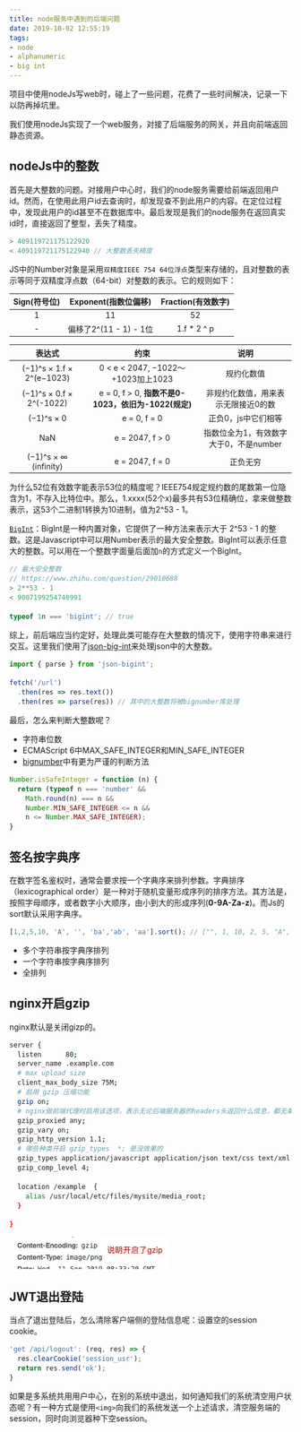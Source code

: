 ```yaml
---
title: node服务中遇到的后端问题
date: 2019-10-02 12:55:19
tags: 
- node
- alphanumeric
- big int
---
```

项目中使用nodeJs写web时，碰上了一些问题，花费了一些时间解决，记录一下以防再掉坑里。
<!--more-->
我们使用nodeJs实现了一个web服务，对接了后端服务的网关，并且向前端返回静态资源。
## nodeJs中的整数
首先是大整数的问题。对接用户中心时，我们的node服务需要给前端返回用户id。然而，在使用此用户id去查询时，却发现查不到此用户的内容。在定位过程中，发现此用户的id甚至不在数据库中。最后发现是我们的node服务在返回真实id时，直接返回了整型，丢失了精度。
``` javascript
> 409119721175122920
< 409119721175122940 // 大整数丢失精度
```

JS中的Number对象是采用`双精度IEEE 754 64位浮点`类型来存储的，且对整数的表示等同于双精度浮点数（64-bit）对整数的表示。它的规则如下：

| Sign(符号位) | Exponent(指数位偏移) | Fraction(有效数字) |
| :----: | :----: | :-: |
| 1 | 11 | 52 |
| - | 偏移了2^(11 - 1) - 1位 | 1.f * 2 ^ p | 


| 表达式 | 约束 | 说明 |
| :----: | :----: | :-: |
| (−1)^s × 1.f × 2^(e−1023) | 0 < e < 2047, −1022～+1023加上1023 | 规约化数值 |
| (−1)^s × 0.f × 2^(-1022)	| e = 0, f > 0, **指数不是0-1023，依旧为-1022(规定)** | 非规约化数值，用来表示无限接近0的数 |
| (−1)^s × 0	| e = 0, f = 0 | 正负0，js中它们相等 |
| NaN	| e = 2047, f > 0 | 指数位全为1，有效数字大于0，不是number |
| (−1)^s × ∞ (infinity)	| e = 2047, f = 0 | 正负无穷 |

为什么52位有效数字能表示53位的精度呢？IEEE754规定规约数的尾数第一位隐含为1，不存入比特位中。那么，1.xxxx(52个x)最多共有53位精确位，拿来做整数表示，这53个二进制1转换为10进制，值为2^53 - 1。

[`BigInt`](https://developer.mozilla.org/zh-CN/docs/Web/JavaScript/Reference/Global_Objects/BigInt)：BigInt是一种内置对象，它提供了一种方法来表示大于 2^53 - 1 的整数。这是Javascript中可以用Number表示的最大安全整数。BigInt可以表示任意大的整数。可以用在一个整数字面量后面加`n`的方式定义一个BigInt。

``` javascript
// 最大安全整数
// https://www.zhihu.com/question/29010688
> 2**53 - 1
< 9007199254740991

typeof 1n === 'bigint'; // true
```

综上，前后端应当约定好，处理此类可能存在大整数的情况下，使用字符串来进行交互。这里我们使用了[json-big-int](https://www.npmjs.com/package/json-bigint)来处理json中的大整数。

``` javascript
import { parse } from 'json-bigint'; 

fetch('/url')
  .then(res => res.text())
  .then(res => parse(res)) // 其中的大整数将被bignumber库处理
```

最后，怎么来判断大整数呢？
* 字符串位数
* ECMAScript 6中MAX_SAFE_INTEGER和MIN_SAFE_INTEGER
* [bignumber](https://www.npmjs.com/package/bignumber.js)中有更为严谨的判断方法

``` javascript
Number.isSafeInteger = function (n) {
  return (typeof n === 'number' &&
    Math.round(n) === n &&
    Number.MIN_SAFE_INTEGER <= n &&
    n <= Number.MAX_SAFE_INTEGER);
}
```

## 签名按字典序
在数字签名鉴权时，通常会要求按一个字典序来排列参数。字典排序（lexicographical order）是一种对于随机变量形成序列的排序方法。其方法是，按照字母顺序，或者数字小大顺序，由小到大的形成序列(**0-9A-Za-z**)。而Js的sort默认采用字典序。


``` javascript
[1,2,5,10, 'A', '', 'ba','ab', 'aa'].sort(); // ["", 1, 10, 2, 5, "A", "aa", "ab", "ba"]
```
* 多个字符串按字典序排列
* 一个字符串按字典序排列
* 全排列

## nginx开启gzip
nginx默认是关闭gizp的。
``` bash
server {
  listen      80;
  server_name .example.com
  # max upload size
  client_max_body_size 75M;
  # 启用 gzip 压缩功能
  gzip on;
  # nginx做前端代理时启用该选项，表示无论后端服务器的headers头返回什么信息，都无条件启用压缩
  gzip_proxied any;
  gzip_vary on;
  gzip_http_version 1.1;
  # 哪些种类开启 gzip_types  *; 是没效果的
  gzip_types application/javascript application/json text/css text/xml image/png;
  gzip_comp_level 4;

  location /example  {
    alias /usr/local/etc/files/mysite/media_root;
  }

}
```
![](/post-images/gzip-open.png)

## JWT退出登陆
当点了退出登陆后，怎么清除客户端侧的登陆信息呢：设置空的session cookie。
``` javascript
'get /api/logout': (req, res) => {
  res.clearCookie('session_usr');
  return res.send('ok');
}
```
如果是多系统共用用户中心，在别的系统中退出，如何通知我们的系统清空用户状态呢？有一种方式是使用`<img>`向我们的系统发送一个上述请求，清空服务端的session，同时向浏览器种下空session。

